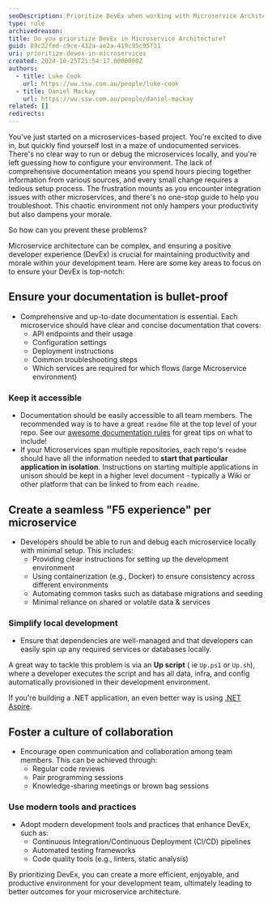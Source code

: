 ```yaml
---
seoDescription: Prioritize DevEx when working with Microservice Architecture
type: rule
archivedreason:
title: Do you prioritize DevEx in Microservice Architecture?
guid: 89c22fed-c9ce-432a-ae2a-419c95c95f31
uri: prioritize-devex-in-microservices
created: 2024-10-25T21:54:17.0000000Z
authors:
  - title: Luke Cook
    url: https://ww.ssw.com.au/people/luke-cook
  - title: Daniel Mackay
    url: https://ww.ssw.com.au/people/daniel-mackay
related: []
redirects:
---
```


You've just started on a microservices-based project. You're excited to dive in, but quickly find yourself lost in a maze of undocumented services. There's no clear way to run or debug the microservices locally, and you're left guessing how to configure your environment. The lack of comprehensive documentation means you spend hours piecing together information from various sources, and every small change requires a tedious setup process. The frustration mounts as you encounter integration issues with other microservices, and there's no one-stop guide to help you troubleshoot. This chaotic environment not only hampers your productivity but also dampens your morale.

So how can you prevent these problems?

<!-- endintro -->

Microservice architecture can be complex, and ensuring a positive developer experience (DevEx) is crucial for maintaining productivity and morale within your development team. Here are some key areas to focus on to ensure your DevEx is top-notch:

## Ensure your documentation is bullet-proof

- Comprehensive and up-to-date documentation is essential. Each microservice should have clear and concise documentation that covers:
  - API endpoints and their usage
  - Configuration settings
  - Deployment instructions
  - Common troubleshooting steps
  - Which services are required for which flows (large Microservice environment)

### Keep it accessible

- Documentation should be easily accessible to all team members. The recommended way is to have a great `readme` file at the top level of your repo. See our [awesome documentation rules](awesome-documentation) for great tips on what to include!
- If your Microservices span multiple repositories, each repo's `readme` should have all the information needed to **start that particular application in isolation**. Instructions on starting multiple applications in unison should be kept in a higher level document - typically a Wiki or other platform that can be linked to from each `readme`.

## Create a seamless "F5 experience" per microservice

- Developers should be able to run and debug each microservice locally with minimal setup. This includes:
  - Providing clear instructions for setting up the development environment
  - Using containerization (e.g., Docker) to ensure consistency across different environments
  - Automating common tasks such as database migrations and seeding
  - Minimal reliance on shared or volatile data & services

### Simplify local development

- Ensure that dependencies are well-managed and that developers can easily spin up any required services or databases locally.

A great way to tackle this problem is via an **Up script** ( ie `Up.ps1` or `Up.sh`), where a developer executes the script and has all data, infra, and config automatically provisioned in their development environment.

If you're building a .NET application, an even better way is using [.NET Aspire](https://learn.microsoft.com/en-us/dotnet/aspire/get-started/aspire-overview).

## Foster a culture of collaboration

- Encourage open communication and collaboration among team members. This can be achieved through:
  - Regular code reviews
  - Pair programming sessions
  - Knowledge-sharing meetings or brown bag sessions

### Use modern tools and practices

- Adopt modern development tools and practices that enhance DevEx, such as:
  - Continuous Integration/Continuous Deployment (CI/CD) pipelines
  - Automated testing frameworks
  - Code quality tools (e.g., linters, static analysis)

By prioritizing DevEx, you can create a more efficient, enjoyable, and productive environment for your development team, ultimately leading to better outcomes for your microservice architecture.
